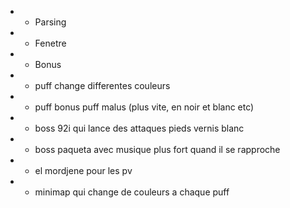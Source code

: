 - - Parsing
- - Fenetre
- - Bonus

- - puff change differentes couleurs
- - puff bonus puff malus (plus vite, en noir et blanc etc)
- - boss 92i qui lance des attaques pieds vernis blanc
- - boss paqueta avec musique plus fort quand il se rapproche
- - el mordjene pour les pv
- - minimap qui change de couleurs a chaque puff